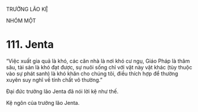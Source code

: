 TRƯỞNG LÃO KỆ

NHÓM MỘT

# 111. Jenta

“Việc xuất gia quả là khó, các căn nhà là nơi khó cư ngụ, Giáo Pháp là thâm sâu, tài sản là khó đạt được, sự nuôi sống chỉ với vật này vật khác (tùy thuộc vào sự phát sanh) là khó khăn cho chúng tôi, điều thích hợp để thường xuyên suy nghĩ về tính chất vô thường.”

Đại đức trưởng lão Jenta đã nói lời kệ như thế.

Kệ ngôn của trưởng lão Jenta.

